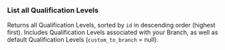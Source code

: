 ### List all Qualification Levels

Returns all Qualification Levels, sorted by `id` in descending order (highest first). Includes Qualification Levels associated with your Branch, as well as default Qualification Levels (`custom_to_branch` = null).
